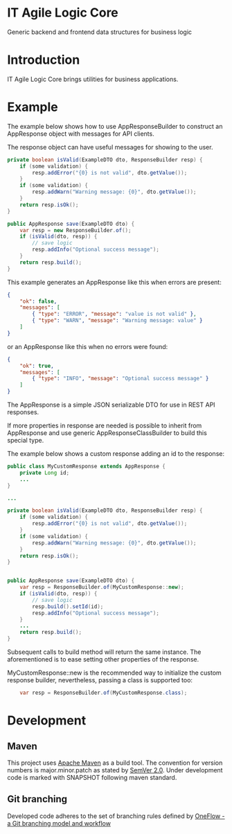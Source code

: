 # IT Agile Logic Core
Generic backend and frontend data structures for business logic

# Introduction

IT Agile Logic Core brings utilities for business applications.

# Example

The example below shows how to use AppResponseBuilder to construct an AppResponse object with messages for API clients.

The response object can have useful messages for showing to the user.

```java
private boolean isValid(ExampleDTO dto, ResponseBuilder resp) {
    if (some validation) {
        resp.addError("{0} is not valid", dto.getValue());
    }
    if (some validation) {
        resp.addWarn("Warning message: {0}", dto.getValue());
    }
    return resp.isOk();
}

public AppResponse save(ExampleDTO dto) {
    var resp = new ResponseBuilder.of();
    if (isValid(dto, resp)) {
        // save logic
        resp.addInfo("Optional success message");
    }
    return resp.build();
}

```

This example generates an AppResponse like this when errors are present:

```json
{
    "ok": false,
    "messages": [
        { "type": "ERROR", "message": "value is not valid" },
        { "type": "WARN", "message": "Warning message: value" }
    ]
}
```

or an AppResponse like this when no errors were found:


```json
{
    "ok": true,
    "messages": [
        { "type": "INFO", "message": "Optional success message" }
    ]
}
```

The AppResponse is a simple JSON serializable DTO for use in REST API responses.

If more properties in response are needed is possible to inherit from AppResponse and use generic AppResponseClassBuilder to build this special type.

The example below shows a custom response adding an id to the response:

```java
public class MyCustomResponse extends AppResponse {
    private Long id;
    ...
}

...

private boolean isValid(ExampleDTO dto, ResponseBuilder resp) {
    if (some validation) {
        resp.addError("{0} is not valid", dto.getValue());
    }
    if (some validation) {
        resp.addWarn("Warning message: {0}", dto.getValue());
    }
    return resp.isOk();
}


public AppResponse save(ExampleDTO dto) {
    var resp = ResponseBuilder.of(MyCustomResponse::new);
    if (isValid(dto, resp)) {
        // save logic
        resp.build().setId(id);
        resp.addInfo("Optional success message");
    }
    ...
    return resp.build();
}

```

Subsequent calls to build method will return the same instance. The aforementioned is to ease setting other properties of the response.

MyCustomResponse::new is the recommended way to initialize the custom response builder, nevertheless, passing a class is supported too:

```java
    var resp = ResponseBuilder.of(MyCustomResponse.class);
```


# Development
## Maven
This project uses [Apache Maven](http://maven.apache.org/) as a build tool.  The convention for version numbers is major.minor.patch as stated by [SemVer 2.0](http://semver.org/). Under development code is marked with SNAPSHOT following maven standard.

## Git branching
Developed code adheres to the set of branching rules defined by [OneFlow - a Git branching model and workflow](http://endoflineblog.com/oneflow-a-git-branching-model-and-workflow)

